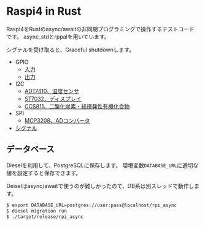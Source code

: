 # Raspi4 in Rust

Raspi4をRustのasync/awaitの非同期プログラミングで操作するテストコードです。
async_stdとrppalを用いています。

シグナルを受け取ると、Graceful shutdownします。

- GPIO
  - [入力](./src/gpio/input.rs)
  - [出力](./src/gpio/output.rs)
- I2C
  - [ADT7410、温度センサ](./src/i2c/adt7410.rs)
  - [ST7032、ディスプレイ](./src/i2c/st7032.rs)
  - [CCS811、二酸化炭素・総揮発性有機化合物](./src/i2c/ccs811.rs)
- SPI
  - [MCP3208、ADコンバータ](./src/spi/mcp3208.rs)
- [シグナル](./src/signal.rs)

## データベース

Dieselを利用して、PostgreSQLに保存します。
環境変数`DATABASE_URL`に適切な値を設定すると保存できます。

Deiselはasync/awaitで使うのが難しかったので、DB系は別スレッドで動作します。

```sh
$ export DATABASE_URL=postgres://user:pass@localhost/rpi_async
$ diesel migration run
$ ./target/release/rpi_async
```
